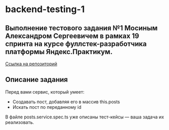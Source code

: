 # backend-testing-1
## Выполнение тестового задания №1 Мосиным Александром Сергеевичем в рамках 19 спринта на курсе фуллстек-разработчика платформы Яндекс.Практикум.
[Ссылка на репозиторий](https://github.com/AlexMoS1n/web-plus-backend-testing-1)
## Описание задания
Перед вами сервис, который умеет:

- Создавать пост, добавляя его в массив this.posts
- Искать пост по переданному id

В файле posts.service.spec.ts уже описаны тест-кейсы — ваша задача их реализовать.
